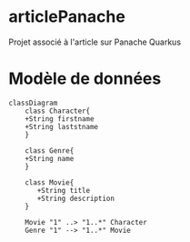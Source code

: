 # articlePanache
Projet associé à l'article sur Panache Quarkus

# Modèle de données
```mermaid
classDiagram
    class Character{
    +String firstname
    +String laststname
    }
    
    class Genre{
    +String name
    }
    
    class Movie{
       +String title
       +String description
    }
    
    Movie "1" ..> "1..*" Character
    Genre "1" --> "1..*" Movie
    
```

